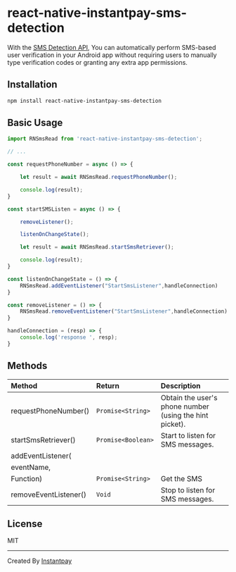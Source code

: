 # react-native-instantpay-sms-detection

With the [SMS Detection API](https://developers.google.com/identity/sms-retriever/overview), You can automatically perform SMS-based user verification in your Android app without requiring users to manually type verification codes or granting any extra app permissions.

## Installation

```sh
npm install react-native-instantpay-sms-detection
```

## Basic Usage


```js
import RNSmsRead from 'react-native-instantpay-sms-detection';

// ...

const requestPhoneNumber = async () => {

    let result = await RNSmsRead.requestPhoneNumber();

    console.log(result);
}

const startSMSListen = async () => {

    removeListener();

    listenOnChangeState(); 

    let result = await RNSmsRead.startSmsRetriever();

    console.log(result);
} 

const listenOnChangeState = () => {
    RNSmsRead.addEventListener("StartSmsListener",handleConnection)
}

const removeListener = () => {
    RNSmsRead.removeEventListener("StartSmsListener",handleConnection)
}

handleConnection = (resp) => {
    console.log('response ', resp);
}
```

## Methods

| Method                          | Return             | Description                                             |
| :------------------------------ | :----------------- | :------------------------------------------------------ |
| requestPhoneNumber()            | `Promise<String>`  | Obtain the user's phone number (using the hint picket). |
| startSmsRetriever()             | `Promise<Boolean>` | Start to listen for SMS messages.                       |
| addEventListener(               |                    |                                                         |
|    eventName,                   |                    |                                                         |
|    Function)                    | `Promise<String>`  | Get the SMS                                             |
| removeEventListener()           | `Void`             | Stop to listen for SMS messages.                        |

## License

MIT

---

Created By [Instantpay](https://www.instantpay.in)
